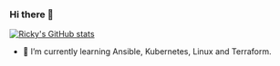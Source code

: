 ### Hi there 👋

[![Ricky's GitHub stats](https://github-readme-stats.vercel.app/api?username=linzeyan&show_icons=true&theme=monokai&hide_border=true&cache_seconds=1800&border_radius=30)](https://github.com/linzeyan)

- 🌱 I’m currently learning Ansible, Kubernetes, Linux and Terraform.

<!--
**linzeyan/linzeyan** is a ✨ _special_ ✨ repository because its `README.md` (this file) appears on your GitHub profile.

Here are some ideas to get you started:

- 🔭 I’m currently working on ...
- 🌱 I’m currently learning ...
- 👯 I’m looking to collaborate on ...
- 🤔 I’m looking for help with ...
- 💬 Ask me about ...
- 📫 How to reach me: ...
- 😄 Pronouns: ...
- ⚡ Fun fact: ...
-->
